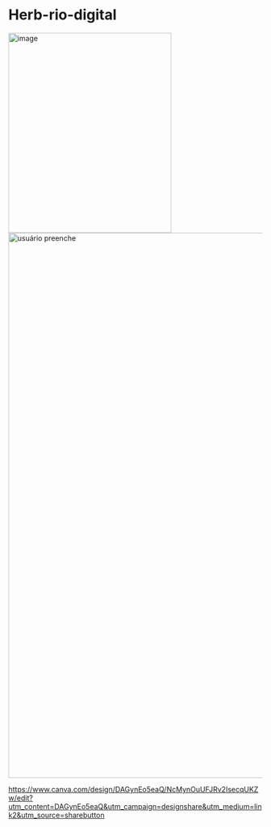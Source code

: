 # Herb-rio-digital

<img width="323" height="396" alt="image" src="https://github.com/user-attachments/assets/75201963-0127-44f6-96a9-0a20d3f19e4d" />

<img width="1920" height="1080" alt="usuário preenche" src="https://github.com/user-attachments/assets/a17361f7-9a80-49a4-826f-336149b99475" />


https://www.canva.com/design/DAGynEo5eaQ/NcMynOuUFJRv2IsecqUKZw/edit?utm_content=DAGynEo5eaQ&utm_campaign=designshare&utm_medium=link2&utm_source=sharebutton
